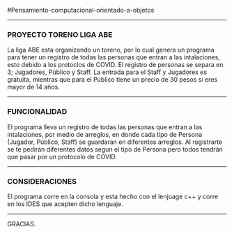 #Pensamiento-computacional-orientado-a-objetos


-------------------------------------------------------------------------------------------------------------------------------
### PROYECTO TORENO LIGA ABE

La liga ABE esta organizando un toreno, por lo cual genera un programa para tener un registro de todas las personas que entran a las intalaciones, esto debido a los protoclos de COVID. El registro de personas se separa en 3; Jugadores, Público y Staff. La entrada para el Staff y Jugadores es gratuita, mientras que para el Público tiene un precio de 30 pesos si eres mayor de 14 años.

-------------------------------------------------------------------------------------------------------------------------------
### FUNCIONALIDAD

El programa lleva un registro de todas las personas que entran a las intalaciones, por medio de arreglos, en donde cada tipo de Persona (Jugador, Público, Staff) se guardaran en diferentes arreglos. Al registrarte se te pedirán diferentes datos segun el tipo de Persona pero todos tendrán que pasar por un protocolo de COVID.

-------------------------------------------------------------------------------------------------------------------------------
### CONSIDERACIONES

El programa corre en la consola y esta hecho con el lenjuage c++ y corre en los IDES que acepten dicho lenguaje.

-------------------------------------------------------------------------------------------------------------------------------
GRACIAS.
